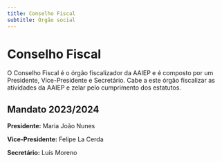 ```yaml
---
title: Conselho Fiscal
subtitle: Órgão social
---
```


# Conselho Fiscal

O Conselho Fiscal é o órgão fiscalizador da AAIEP e é composto por um Presidente, Vice-Presidente e Secretário. Cabe a este órgão fiscalizar as atividades da AAIEP e zelar pelo cumprimento dos estatutos. 

## Mandato 2023/2024

**Presidente:** Maria João Nunes

**Vice-Presidente:** Felipe La Cerda

**Secretário:** Luís Moreno

